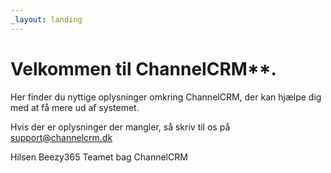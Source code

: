 ```yaml
---
_layout: landing
---
```


# Velkommen til ChannelCRM**.

Her finder du nyttige oplysninger omkring ChannelCRM, der kan hjælpe dig med at få mere ud af systemet.

Hvis der er oplysninger der mangler, så skriv til os på support@channelcrm.dk

Hilsen
Beezy365 Teamet bag ChannelCRM

